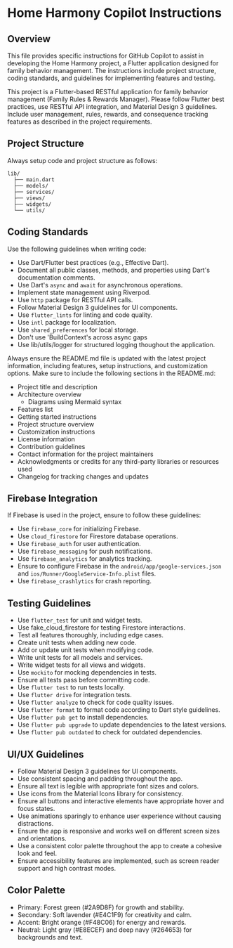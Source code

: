 <!-- Use this file to provide workspace-specific custom instructions to Copilot. For more details, visit https://code.visualstudio.com/docs/copilot/copilot-customization#_use-a-githubcopilotinstructionsmd-file -->

# Home Harmony Copilot Instructions

## Overview

This file provides specific instructions for GitHub Copilot to assist in developing the Home Harmony project, a Flutter application designed for family behavior management. The instructions include project structure, coding standards, and guidelines for implementing features and testing.

This project is a Flutter-based RESTful application for family behavior management (Family Rules & Rewards Manager). Please follow Flutter best practices, use RESTful API integration, and Material Design 3 guidelines. Include user management, rules, rewards, and consequence tracking features as described in the project requirements.

## Project Structure

Always setup code and project structure as follows:

```plaintext
lib/
  ├── main.dart
  ├── models/
  ├── services/
  ├── views/
  ├── widgets/
  └── utils/
```

## Coding Standards

Use the following guidelines when writing code:

- Use Dart/Flutter best practices (e.g., Effective Dart).
- Document all public classes, methods, and properties using Dart's documentation comments.
- Use Dart's `async` and `await` for asynchronous operations.
- Implement state management using Riverpod.
- Use `http` package for RESTful API calls.
- Follow Material Design 3 guidelines for UI components.
- Use `flutter_lints` for linting and code quality.
- Use `intl` package for localization.
- Use `shared_preferences` for local storage.
- Don't use 'BuildContext's across async gaps
- Use lib/utils/logger for structured logging thoughout the application.

Always ensure the README.md file is updated with the latest project information, including features, setup instructions, and customization options.
Make sure to include the following sections in the README.md:

- Project title and description
- Architecture overview
  - Diagrams using Mermaid syntax
- Features list
- Getting started instructions
- Project structure overview
- Customization instructions
- License information
- Contribution guidelines
- Contact information for the project maintainers
- Acknowledgments or credits for any third-party libraries or resources used
- Changelog for tracking changes and updates

## Firebase Integration

If Firebase is used in the project, ensure to follow these guidelines:

- Use `firebase_core` for initializing Firebase.
- Use `cloud_firestore` for Firestore database operations.
- Use `firebase_auth` for user authentication.
- Use `firebase_messaging` for push notifications.
- Use `firebase_analytics` for analytics tracking.
- Ensure to configure Firebase in the `android/app/google-services.json` and `ios/Runner/GoogleService-Info.plist` files.
- Use `firebase_crashlytics` for crash reporting.

## Testing Guidelines

- Use `flutter_test` for unit and widget tests.
- Use fake_cloud_firestore for testing Firestore interactions.
- Test all features thoroughly, including edge cases.
- Create unit tests when adding new code.
- Add or update unit tests when modifying code.
- Write unit tests for all models and services.
- Write widget tests for all views and widgets.
- Use `mockito` for mocking dependencies in tests.
- Ensure all tests pass before committing code.
- Use `flutter test` to run tests locally.
- Use `flutter drive` for integration tests.
- Use `flutter analyze` to check for code quality issues.
- Use `flutter format` to format code according to Dart style guidelines.
- Use `flutter pub get` to install dependencies.
- Use `flutter pub upgrade` to update dependencies to the latest versions.
- Use `flutter pub outdated` to check for outdated dependencies.

## UI/UX Guidelines

- Follow Material Design 3 guidelines for UI components.
- Use consistent spacing and padding throughout the app.
- Ensure all text is legible with appropriate font sizes and colors.
- Use icons from the Material Icons library for consistency.
- Ensure all buttons and interactive elements have appropriate hover and focus states.
- Use animations sparingly to enhance user experience without causing distractions.
- Ensure the app is responsive and works well on different screen sizes and orientations.
- Use a consistent color palette throughout the app to create a cohesive look and feel.
- Ensure accessibility features are implemented, such as screen reader support and high contrast modes.

## Color Palette

- Primary: Forest green (#2A9D8F) for growth and stability.
- Secondary: Soft lavender (#E4C1F9) for creativity and calm.
- Accent: Bright orange (#F48C06) for energy and rewards.
- Neutral: Light gray (#E8ECEF) and deep navy (#264653) for backgrounds and text.
